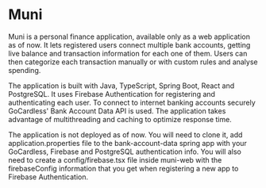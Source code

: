 # Muni
Muni is a personal finance application, available only as a web application as of now. It lets registered users connect multiple bank accounts, getting live balance and transaction information for each one of them. Users can then categorize each transaction manually or with custom rules and analyse spending.  

The application is built with Java, TypeScript, Spring Boot, React and PostgreSQL. It uses Firebase Authentication for registering and authenticating each user. To connect to internet banking accounts securely GoCardless' Bank Account Data API is used. The application takes advantage of multithreading and caching to optimize response time.  
  
The application is not deployed as of now. You will need to clone it, add application.properties file to the bank-account-data spring app with your GoCardless, Firebase and PostgreSQL authentication info. You will also need to create a config/firebase.tsx file inside muni-web with the firebaseConfig information that you get when registering a new app to Firebase Authentication.

